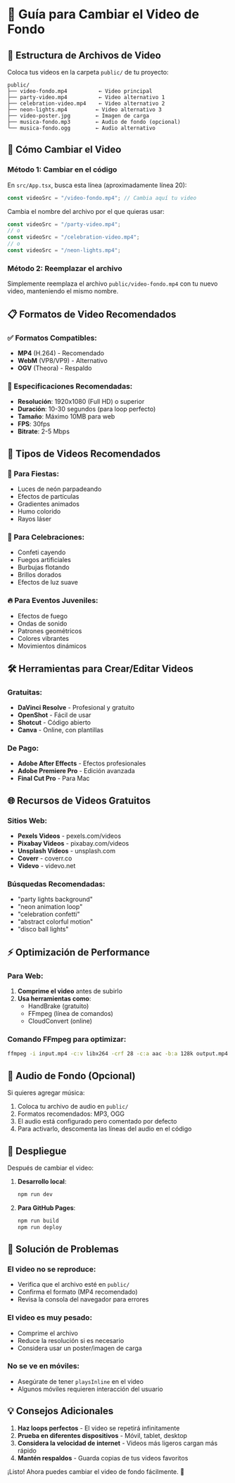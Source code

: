 # 🎥 Guía para Cambiar el Video de Fondo

## 📁 Estructura de Archivos de Video

Coloca tus videos en la carpeta `public/` de tu proyecto:

```
public/
├── video-fondo.mp4          ← Video principal
├── party-video.mp4          ← Video alternativo 1
├── celebration-video.mp4    ← Video alternativo 2
├── neon-lights.mp4         ← Video alternativo 3
├── video-poster.jpg        ← Imagen de carga
├── musica-fondo.mp3        ← Audio de fondo (opcional)
└── musica-fondo.ogg        ← Audio alternativo
```

## 🔄 Cómo Cambiar el Video

### Método 1: Cambiar en el código
En `src/App.tsx`, busca esta línea (aproximadamente línea 20):

```javascript
const videoSrc = "/video-fondo.mp4"; // Cambia aquí tu video
```

Cambia el nombre del archivo por el que quieras usar:

```javascript
const videoSrc = "/party-video.mp4";
// o
const videoSrc = "/celebration-video.mp4";
// o
const videoSrc = "/neon-lights.mp4";
```

### Método 2: Reemplazar el archivo
Simplemente reemplaza el archivo `public/video-fondo.mp4` con tu nuevo video, manteniendo el mismo nombre.

## 📋 Formatos de Video Recomendados

### ✅ Formatos Compatibles:
- **MP4** (H.264) - Recomendado
- **WebM** (VP8/VP9) - Alternativo
- **OGV** (Theora) - Respaldo

### 📐 Especificaciones Recomendadas:
- **Resolución**: 1920x1080 (Full HD) o superior
- **Duración**: 10-30 segundos (para loop perfecto)
- **Tamaño**: Máximo 10MB para web
- **FPS**: 30fps
- **Bitrate**: 2-5 Mbps

## 🎨 Tipos de Videos Recomendados

### 🎉 Para Fiestas:
- Luces de neón parpadeando
- Efectos de partículas
- Gradientes animados
- Humo colorido
- Rayos láser

### 🌟 Para Celebraciones:
- Confeti cayendo
- Fuegos artificiales
- Burbujas flotando
- Brillos dorados
- Efectos de luz suave

### 🔥 Para Eventos Juveniles:
- Efectos de fuego
- Ondas de sonido
- Patrones geométricos
- Colores vibrantes
- Movimientos dinámicos

## 🛠️ Herramientas para Crear/Editar Videos

### Gratuitas:
- **DaVinci Resolve** - Profesional y gratuito
- **OpenShot** - Fácil de usar
- **Shotcut** - Código abierto
- **Canva** - Online, con plantillas

### De Pago:
- **Adobe After Effects** - Efectos profesionales
- **Adobe Premiere Pro** - Edición avanzada
- **Final Cut Pro** - Para Mac

## 🌐 Recursos de Videos Gratuitos

### Sitios Web:
- **Pexels Videos** - pexels.com/videos
- **Pixabay Videos** - pixabay.com/videos
- **Unsplash Videos** - unsplash.com
- **Coverr** - coverr.co
- **Videvo** - videvo.net

### Búsquedas Recomendadas:
- "party lights background"
- "neon animation loop"
- "celebration confetti"
- "abstract colorful motion"
- "disco ball lights"

## ⚡ Optimización de Performance

### Para Web:
1. **Comprime el video** antes de subirlo
2. **Usa herramientas como**:
   - HandBrake (gratuito)
   - FFmpeg (línea de comandos)
   - CloudConvert (online)

### Comando FFmpeg para optimizar:
```bash
ffmpeg -i input.mp4 -c:v libx264 -crf 28 -c:a aac -b:a 128k output.mp4
```

## 🎵 Audio de Fondo (Opcional)

Si quieres agregar música:

1. Coloca tu archivo de audio en `public/`
2. Formatos recomendados: MP3, OGG
3. El audio está configurado pero comentado por defecto
4. Para activarlo, descomenta las líneas del audio en el código

## 🚀 Despliegue

Después de cambiar el video:

1. **Desarrollo local**:
   ```bash
   npm run dev
   ```

2. **Para GitHub Pages**:
   ```bash
   npm run build
   npm run deploy
   ```

## 🔧 Solución de Problemas

### El video no se reproduce:
- Verifica que el archivo esté en `public/`
- Confirma el formato (MP4 recomendado)
- Revisa la consola del navegador para errores

### El video es muy pesado:
- Comprime el archivo
- Reduce la resolución si es necesario
- Considera usar un poster/imagen de carga

### No se ve en móviles:
- Asegúrate de tener `playsInline` en el video
- Algunos móviles requieren interacción del usuario

## 💡 Consejos Adicionales

1. **Haz loops perfectos** - El video se repetirá infinitamente
2. **Prueba en diferentes dispositivos** - Móvil, tablet, desktop
3. **Considera la velocidad de internet** - Videos más ligeros cargan más rápido
4. **Mantén respaldos** - Guarda copias de tus videos favoritos

¡Listo! Ahora puedes cambiar el video de fondo fácilmente. 🎉
